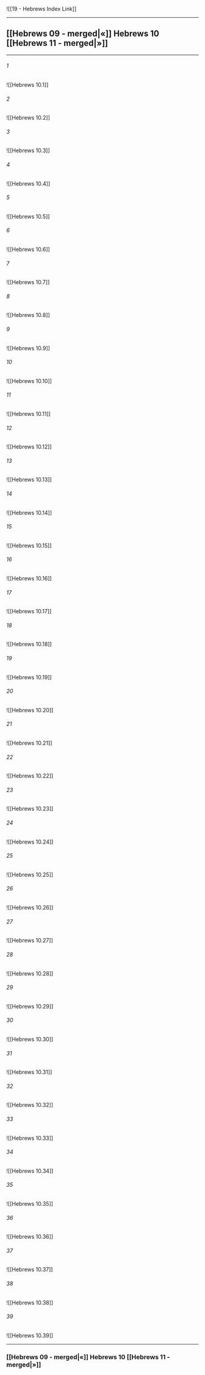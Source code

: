 ![[19 - Hebrews Index Link]]

---
##  [[Hebrews 09 - merged|«]] Hebrews 10 [[Hebrews 11 - merged|»]]

---

###### 1
![[Hebrews 10.1]] 

###### 2
![[Hebrews 10.2]] 

###### 3
![[Hebrews 10.3]] 

###### 4
![[Hebrews 10.4]]

###### 5 
![[Hebrews 10.5]] 

###### 6
![[Hebrews 10.6]] 

###### 7
![[Hebrews 10.7]] 

###### 8
![[Hebrews 10.8]] 

###### 9
![[Hebrews 10.9]] 

###### 10
![[Hebrews 10.10]] 

###### 11
![[Hebrews 10.11]] 

###### 12
![[Hebrews 10.12]]

###### 13
![[Hebrews 10.13]] 

###### 14
![[Hebrews 10.14]] 

###### 15
![[Hebrews 10.15]]

###### 16
![[Hebrews 10.16]] 

###### 17
![[Hebrews 10.17]]

###### 18
![[Hebrews 10.18]] 

###### 19
![[Hebrews 10.19]] 

###### 20
![[Hebrews 10.20]]

###### 21
![[Hebrews 10.21]] 

###### 22
![[Hebrews 10.22]] 

###### 23
![[Hebrews 10.23]]

###### 24
![[Hebrews 10.24]] 

###### 25
![[Hebrews 10.25]]

###### 26
![[Hebrews 10.26]] 

###### 27
![[Hebrews 10.27]] 

###### 28
![[Hebrews 10.28]]

###### 29
![[Hebrews 10.29]] 

###### 30
![[Hebrews 10.30]] 

###### 31
![[Hebrews 10.31]] 

###### 32
![[Hebrews 10.32]] 

###### 33
![[Hebrews 10.33]]

###### 34
![[Hebrews 10.34]] 

###### 35
![[Hebrews 10.35]]

###### 36
![[Hebrews 10.36]] 

###### 37
![[Hebrews 10.37]] 

###### 38
![[Hebrews 10.38]]

###### 39
![[Hebrews 10.39]] 


---
###  [[Hebrews 09 - merged|«]] Hebrews 10 [[Hebrews 11 - merged|»]]